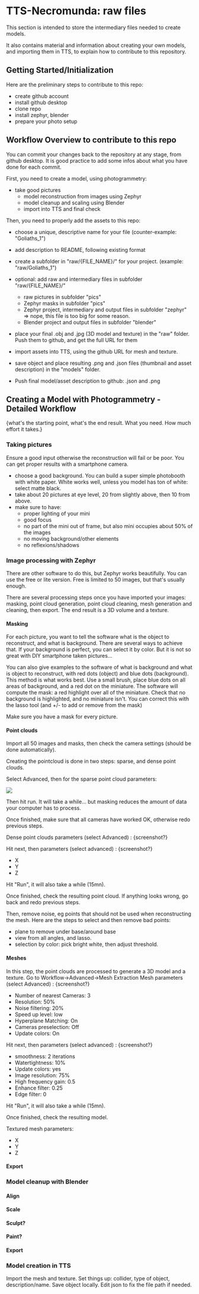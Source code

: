 # TTS-Necromunda: raw files
This section is intended to store the intermediary files needed to create models.

It also contains material and information about creating your own models, and importing them in TTS, to explain how to contribute to this repository.

## Getting Started/Initialization
Here are the preliminary steps to contribute to this repo:
- create github account
- install github desktop
- clone repo
- install zephyr, blender
- prepare your photo setup

## Workflow Overview to contribute to this repo
You can commit your changes back to the repository at any stage, from github desktop. It is good practice to add some infos about what you have done for each commit.

First, you need to create a model, using photogrammetry:
- take good pictures
  - model reconstruction from images using Zephyr
  - model cleanup and scaling using Blender
  - import into TTS and final check

Then, you need to properly add the assets to this repo:
- choose a unique, descriptive name for your file (counter-example: "Goliaths_1")
- add description to README, following existing format
- create a subfolder in "raw/{FILE_NAME}/" for your project. (example: "raw/Goliaths_1")
- optional: add raw and intermediary files in subfolder "raw/{FILE_NAME}/"
	- raw pictures in subfolder "pics"
	- Zephyr masks in subfolder "pics"
	- Zephyr project, intermediary and output files in subfolder "zephyr" => nope, this file is too big for some reason.
	- Blender project and output files in subfolder "blender"
	
- place your final .obj and .jpg (3D model and texture) in the "raw" folder. Push them to github, and get the full URL for them
- import assets into TTS, using the github URL for mesh and texture.
- save object and place resulting .png and .json files (thumbnail and asset description) in the "models" folder.
- Push final model/asset description to github: .json and .png

## Creating a Model with Photogrammetry - Detailed Workflow
{what's the starting point, what's the end result. What you need. How much effort it takes.}

### Taking pictures
Ensure a good input otherwise the reconstruction will fail or be poor. You can get proper results with a smartphone camera.
- choose a good background. You can build a super simple photobooth with white paper. White works well, unless you model has ton of white: select matte black.
- take about 20 pictures at eye level, 20 from slightly above, then 10 from above.
- make sure to have:
  - proper lighting of your mini
  - good focus
  - no part of the mini out of frame, but also mini occupies about 50% of the images
  - no moving background/other elements
  - no reflexions/shadows

### Image processing with Zephyr
There are other software to do this, but Zephyr works beautifully. You can use the free or lite version. Free is limited to 50 images, but that's usually enough.

There are several processing steps once you have imported your images: masking, point cloud generation, point cloud cleaning, mesh generation and cleaning, then export.
The end result is a 3D volume and a texture.

#### Masking
For each picture, you want to tell the software what is the object to reconstruct, and what is background. There are several ways to achieve that.
If your background is perfect, you can select it by color. But it is not so great with DIY smartphone taken pictures...

You can also give examples to the software of what is background and what is object to reconstruct, with red dots (object) and blue dots (background).
This method is what works best. Use a small brush, place blue dots on all areas of background, and a red dot on the miniature.
The software will compute the mask: a red highlight over all of the miniature. Check that no background is highlighted, and no miniature isn't.
You can correct this with the lasso tool (and +/- to add or remove from the mask)

Make sure you have a mask for every picture.
#### Point clouds
Import all 50 images and masks, then check the camera settings (should be done automatically).

Creating the pointcloud is done in two steps: sparse, and dense point clouds.

Select Advanced, then for the sparse point cloud parameters:

![](doc/doc-scrnsht_sparse-params1.png?raw=true)

Then hit run. It will take a while... but masking reduces the amount of data your computer has to process.

Once finished, make sure that all cameras have worked OK, otherwise redo previous steps.

Dense point clouds parameters (select Advanced) :
{screenshot?}

Hit next, then parameters (select advanced) :
{screenshot?}
- X
- Y
- Z

Hit "Run", it will also take a while (15mn).

Once finished, check the resulting point cloud. If anything looks wrong, go back and redo previous steps.


Then, remove noise, eg points that should not be used when reconstructing the mesh.
Here are the steps to select and then remove bad points:
- plane to remove under base/around base
- view from all angles, and lasso.
- selection by color: pick bright white, then adjust threshold.


#### Meshes
In this step, the point clouds are processed to generate a 3D model and a texture.
Go to Workflow->Advanced->Mesh Extraction
Mesh parameters (select Advanced) :
{screenshot?}
- Number of nearest Cameras: 3
- Resolution: 50%
- Noise filtering: 20%
- Speed up level: low
- Hyperplane Matching: On
- Cameras preselection: Off
- Update colors: On

Hit next, then parameters (select advanced) :
{screenshot?}
- smoothness: 2 iterations
- Watertightness: 10%
- Update colors: yes
- Image resolution: 75%
- High frequency gain: 0.5
- Enhance filter: 0.25
- Edge filter: 0

Hit "Run", it will also take a while (15mn).

Once finished, check the resulting model.


Textured mesh parameters:
- X 
- Y
- Z

#### Export

### Model cleanup with Blender

#### Align

#### Scale

#### Sculpt?

#### Paint?

#### Export

### Model creation in TTS

Import the mesh and texture.
Set things up: collider, type of object, description/name.
Save object locally.
Edit json to fix the file path if needed.
